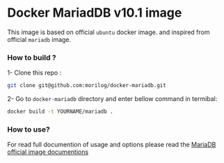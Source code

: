 # Docker MariadDB v10.1 image 
This image is based on official `ubuntu` docker image. and inspired from official `mariadb` image.

### How to build ?
1- Clone this repo : 
``` bash
git clone git@github.com:morilog/docker-mariadb.git
```
2- Go to `docker-mariadb` directory and enter bellow command in termibal:
``` bash
docker build -t YOURNAME/mariadb .
```

### How to use?
For read full documention of usage and options please read the [MariaDB official image documentions](https://hub.docker.com/_/mariadb/)  
